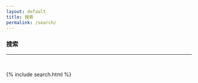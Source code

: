 ```yaml
---
layout: default
title: 搜索
permalink: /search/
---
```

<h3>搜索</h3><hr>

<div id="search-searchbar"></div>
<div id="search-hits"></div>
<br>

{% include search.html %}